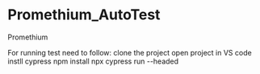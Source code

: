 # Promethium_AutoTest
Promethium

For running test need to follow:
clone the project
open project in VS code
instll cypress
npm install
npx cypress run --headed